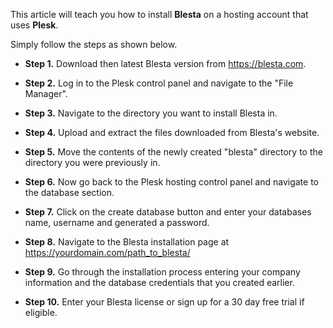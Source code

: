 This article will teach you how to install **Blesta** on a hosting account that uses **Plesk**. 

Simply follow the steps as shown below.

* **Step 1.** Download then latest Blesta version from https://blesta.com.

* **Step 2.** Log in to the Plesk control panel and navigate to the "File Manager".

* **Step 3.** Navigate to the directory you want to install Blesta in.

* **Step 4.** Upload and extract the files downloaded from Blesta's website.

* **Step 5.** Move the contents of the newly created "blesta" directory to the directory you were previously in.

* **Step 6.** Now go back to the Plesk hosting control panel and navigate to the database section.

* **Step 7.** Click on the create database button and enter your databases name, username and generated a password.

* **Step 8.** Navigate to the Blesta installation page at https://yourdomain.com/path_to_blesta/

* **Step 9.** Go through the installation process entering your company information and the database credentials that you created earlier.

* **Step 10.** Enter your Blesta license or sign up for a 30 day free trial if eligible.
